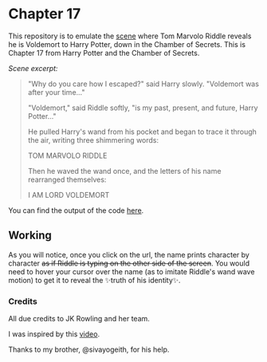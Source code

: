 # Chapter 17
This repository is to emulate the [scene](https://youtu.be/cGNFXl5O2o8?t=149) where Tom Marvolo Riddle reveals he is Voldemort to Harry Potter, down in the Chamber of Secrets. This is Chapter 17 from Harry Potter and the Chamber of Secrets.

_Scene excerpt:_
> "Why do you care how I escaped?" said Harry slowly. "Voldemort was after your time..."
>
> "Voldemort," said Riddle softly, "is my past, present, and future, Harry Potter..."
>
> He pulled Harry's wand from his pocket and began to trace it through the air, writing three shimmering words:
>
> TOM MARVOLO RIDDLE
>
> Then he waved the wand once, and the letters of his name rearranged themselves:
>
> I AM LORD VOLDEMORT

You can find the output of the code [here](https://sivasweatha.github.io/chapter17).

## Working
As you will notice, once you click on the url, the name prints character by character ~~as if Riddle is typing on the other side of the screen~~. You would need to hover your cursor over the name (as to imitate Riddle's wand wave motion) to get it to reveal the ✨truth of his identity✨.

### Credits
All due credits to JK Rowling and her team.

I was inspired by this [video](https://www.youtube.com/watch?v=W5oawMJaXbU).

Thanks to my brother, @sivayogeith, for his help.
